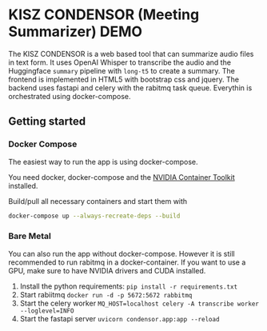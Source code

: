 # KISZ CONDENSOR (Meeting Summarizer) DEMO

The KISZ CONDENSOR is a web based tool that can summarize audio files in text form.
It uses OpenAI Whisper to transcribe the audio and the Huggingface `summary` pipeline with `long-t5` to create a summary.
The frontend is implemented in HTML5 with bootstrap css and jquery.
The backend uses fastapi and celery with the rabitmq task queue.
Everythin is orchestrated using docker-compose.

## Getting started

### Docker Compose

The easiest way to run the app is using docker-compose.

You need docker, docker-compose and the [NVIDIA Container Toolkit](https://docs.nvidia.com/datacenter/cloud-native/container-toolkit/install-guide.html#docker) installed.

Build/pull all necessary containers and start them with

~~~bash
docker-compose up --always-recreate-deps --build   
~~~

### Bare Metal

You can also run the app without docker-compose.
However it is still recommended to run rabitmq in a docker-container.
If you want to use a GPU, make sure to have NVIDIA drivers and CUDA installed.

1. Install the python requirements: `pip install -r requirements.txt`
2. Start rabiitmq `docker run -d -p 5672:5672 rabbitmq`
3. Start the celery worker `MQ_HOST=localhost celery -A transcribe worker --loglevel=INFO`
4. Start the fastapi server `uvicorn condensor.app:app --reload`